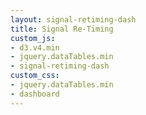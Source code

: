```yaml
---
layout: signal-retiming-dash
title: Signal Re-Timing
custom_js:
- d3.v4.min
- jquery.dataTables.min
- signal-retiming-dash
custom_css:
- jquery.dataTables.min
- dashboard
---
```

